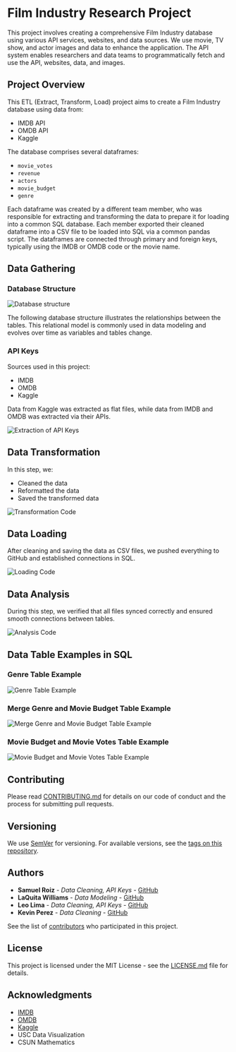# Film Industry Research Project

This project involves creating a comprehensive Film Industry database using various API services, websites, and data sources. We use movie, TV show, and actor images and data to enhance the application. The API system enables researchers and data teams to programmatically fetch and use the API, websites, data, and images.

## Project Overview

This ETL (Extract, Transform, Load) project aims to create a Film Industry database using data from:
- IMDB API
- OMDB API
- Kaggle

The database comprises several dataframes:
- `movie_votes`
- `revenue`
- `actors`
- `movie_budget`
- `genre`

Each dataframe was created by a different team member, who was responsible for extracting and transforming the data to prepare it for loading into a common SQL database. Each member exported their cleaned dataframe into a CSV file to be loaded into SQL via a common pandas script. The dataframes are connected through primary and foreign keys, typically using the IMDB or OMDB code or the movie name.

## Data Gathering

### Database Structure

![Database structure](https://github.com/samuelroiz/Film_Industry_Research_Project/blob/sven/Sven_Branch/image/database_structure.png)

The following database structure illustrates the relationships between the tables. This relational model is commonly used in data modeling and evolves over time as variables and tables change.

### API Keys

Sources used in this project:
- IMDB
- OMDB
- Kaggle

Data from Kaggle was extracted as flat files, while data from IMDB and OMDB was extracted via their APIs.

![Extraction of API Keys](https://github.com/samuelroiz/Film_Industry_Research_Project/blob/sven/Sven_Branch/image/extraction_of_api_keys.png)

## Data Transformation

In this step, we:
- Cleaned the data
- Reformatted the data
- Saved the transformed data

![Transformation Code](https://github.com/samuelroiz/Film_Industry_Research_Project/blob/sven/Sven_Branch/image/transformation_code.png)

## Data Loading

After cleaning and saving the data as CSV files, we pushed everything to GitHub and established connections in SQL.

![Loading Code](https://github.com/samuelroiz/Film_Industry_Research_Project/blob/sven/Sven_Branch/image/loading_code.png)

## Data Analysis

During this step, we verified that all files synced correctly and ensured smooth connections between tables.

![Analysis Code](https://github.com/samuelroiz/Film_Industry_Research_Project/blob/sven/Sven_Branch/image/analysis_code.png)

## Data Table Examples in SQL

### Genre Table Example

![Genre Table Example](https://github.com/samuelroiz/Film_Industry_Research_Project/blob/sven/Sven_Branch/image/genre_table_example.png)

### Merge Genre and Movie Budget Table Example

![Merge Genre and Movie Budget Table Example](https://github.com/samuelroiz/Film_Industry_Research_Project/blob/sven/Sven_Branch/image/merge_genre_and_movie_budget.png)

### Movie Budget and Movie Votes Table Example

![Movie Budget and Movie Votes Table Example](https://github.com/samuelroiz/Film_Industry_Research_Project/blob/sven/Sven_Branch/image/movie_budget_and_movie_votes.png)

## Contributing

Please read [CONTRIBUTING.md](https://gist.github.com/samuelroiz/1af49ec9eea365bc845ba04c5071a976) for details on our code of conduct and the process for submitting pull requests.

## Versioning

We use [SemVer](http://semver.org/) for versioning. For available versions, see the [tags on this repository](https://github.com/your/project/tags).

## Authors

- **Samuel Roiz** - *Data Cleaning, API Keys* - [GitHub](https://github.com/samuelroiz)
- **LaQuita Williams** - *Data Modeling* - [GitHub](https://github.com/laquita44)
- **Leo Lima** - *Data Cleaning, API Keys* - [GitHub](https://github.com/Leolima539)
- **Kevin Perez** - *Data Cleaning* - [GitHub](https://github.com/KevinKVNPR)

See the list of [contributors](https://github.com/samuelroiz) who participated in this project.

## License

This project is licensed under the MIT License - see the [LICENSE.md](https://gist.github.com/samuelroiz/1af49ec9eea365bc845ba04c5071a976) file for details.

## Acknowledgments

- [IMDB](https://imdb-api.com/API)
- [OMDB](https://www.omdbapi.com/)
- [Kaggle](https://www.kaggle.com/)
- USC Data Visualization
- CSUN Mathematics
